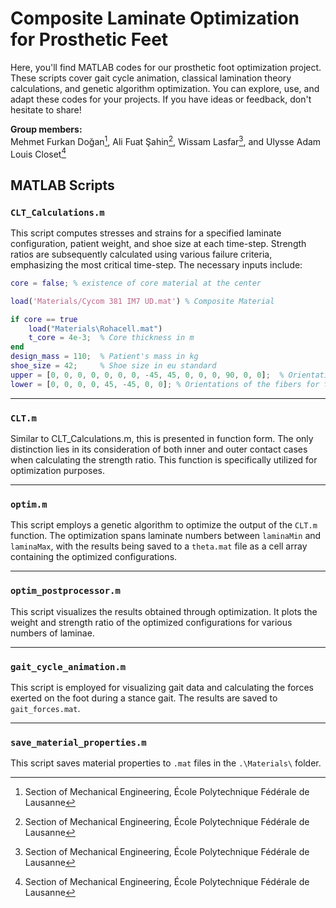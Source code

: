# Composite Laminate Optimization for Prosthetic Feet
Here, you'll find MATLAB codes for our prosthetic foot optimization project. These scripts cover gait cycle animation, classical lamination theory calculations, and genetic algorithm optimization. You can explore, use, and adapt these codes for your projects. If you have ideas or feedback, don't hesitate to share!

**Group members:**\
Mehmet Furkan Doğan[^1], Ali Fuat Şahin[^1], Wissam Lasfar[^1], and Ulysse Adam Louis Closet[^1]
[^1]: Section of Mechanical Engineering, École Polytechnique Fédérale de Lausanne

## MATLAB Scripts

### `CLT_Calculations.m`
 This script computes stresses and strains for a specified laminate configuration, patient weight, and shoe size at each time-step. Strength ratios are subsequently calculated using various failure criteria, emphasizing the most critical time-step. The necessary inputs include:
```MATLAB
core = false; % existence of core material at the center

load('Materials/Cycom 381 IM7 UD.mat') % Composite Material

if core == true
    load("Materials\Rohacell.mat")
    t_core = 4e-3;  % Core thickness in m
end
design_mass = 110;  % Patient's mass in kg
shoe_size = 42;     % Shoe size in eu standard
upper = [0, 0, 0, 0, 0, 0, 0, -45, 45, 0, 0, 0, 90, 0, 0];  % Orientations of the fibers for the upper kneel
lower = [0, 0, 0, 0, 45, -45, 0, 0]; % Orientations of the fibers for the lower kneel
```
---
### `CLT.m`
Similar to CLT_Calculations.m, this is presented in function form. The only distinction lies in its consideration of both inner and outer contact cases when calculating the strength ratio. This function is specifically utilized for optimization purposes.

---
### `optim.m`
This script employs a genetic algorithm to optimize the output of the `CLT.m` function. The optimization spans laminate numbers between `laminaMin` and `laminaMax`, with the results being saved to a `theta.mat` file as a cell array containing the optimized configurations.

---
### `optim_postprocessor.m`
This script visualizes the results obtained through optimization. It plots the weight and strength ratio of the optimized configurations for various numbers of laminae.

---
### `gait_cycle_animation.m`
This script is employed for visualizing gait data and calculating the forces exerted on the foot during a stance gait. The results are saved to `gait_forces.mat`.

---
### `save_material_properties.m`
This script saves material properties to `.mat` files in the `.\Materials\` folder.